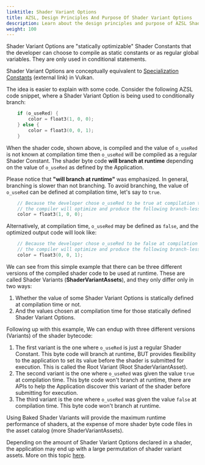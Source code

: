 ```yaml
---
linktitle: Shader Variant Options
title: AZSL, Design Principles And Purpose Of Shader Variant Options
description: Learn about the design principles and purpose of AZSL Shader Variant Options in the Atom Renderer. 
weight: 100
---
```


Shader Variant Options are "statically optimizable" Shader Constants that the developer can choose to compile as static constants or as regular global variables. They are only used in conditional statements.  
  
Shader Variant Options are conceptually equivalent to [Specialization Constants](https://www.khronos.org/registry/vulkan/specs/1.1-khr-extensions/html/chap10.html#pipelines-specialization-constants) (external link) in Vulkan.  
  
The idea is easier to explain with some code. Consider the following AZSL code snippet, where a Shader Variant Option is being used to conditionally branch:  
```cpp
    if (o_useRed) {
        color = float3(1, 0, 0);
    } else {
        color = float3(0, 0, 1);
    }
```
When the shader code, shown above, is compiled and the value of `o_useRed` is not known at compilation time then `o_useRed` will be compiled as a regular Shader Constant. The shader byte code **will branch at runtime** depending on the value of `o_useRed` as defined by the Application.  
  
Please notice that **"will branch at runtime"** was emphasized. In general, branching is slower than not branching. To avoid branching, the value of `o_useRed` can be defined at compilation time, let's say to `true`.  
```cpp
    // Because the developer chose o_useRed to be true at compilation time,
    // the compiler will optimize and produce the following branch-less code.
    color = float3(1, 0, 0);
```
Alternatively, at compilation time, `o_useRed` may be defined as `false`, and the optimized output code will look like:  
```cpp
    // Because the developer chose o_useRed to be false at compilation time,
    // the compiler will optimize and produce the following branch-less code.
    color = float3(0, 0, 1);
```
We can see from this simple example that there can be three different versions of the compiled shader code to be used at runtime. These are called Shader Variants (**ShaderVariantAssets**), and they only differ only in two ways:  
1. Whether the value of some Shader Variant Options is statically defined at compilation time or not.
2. And the values chosen at compilation time for those statically defined Shader Variant Options.
  
Following up with this example, We can endup with three different versions (Variants) of the shader bytecode:  
1. The first variant is the one where `o_useRed` is just a regular Shader Constant. This byte code will branch at runtime, BUT provides flexibility to the application to set its value before the shader is submitted for execution. This is called the Root Variant (Root ShaderVariantAsset).
2. The second variant is the one where `o_useRed` was given the value `true` at compilation time. This byte code won't branch at runtime, there are APIs to help the Application discover this variant of the shader before submitting for execution.
3. The third variant is the one where `o_useRed` was given the value `false` at compilation time. This byte code won't branch at runtime.  
  
Using Baked Shader Variants will provide the maximum runtime performance of shaders, at the expense of more shader byte code files in the asset catalog (more ShaderVariantAssets).  
  
Depending on the amount of Shader Variant Options declared in a shader, the application may end up with a large permutation of shader variant assets. More on this topic [here](shader-variants-fallback-key).  
